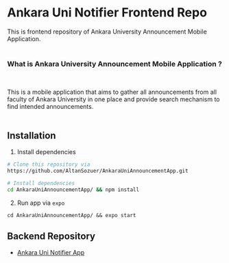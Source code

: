 # Ankara Uni Notifier Frontend Repo

This is frontend repository of Ankara University Announcement Mobile Application.
<br><br>
### What is Ankara University Announcement Mobile Application ?
<br>

This is a mobile application that aims to gather all announcements from all faculty of Ankara University in one place and provide search mechanism to find intended announcements.
<br><br>
## Installation

1. Install dependencies

``` bash
# Clone this repository via
https://github.com/AltanSozuer/AnkaraUniAnnouncementApp.git

# Install dependencies
cd AnkaraUniAnnouncementApp/ && npm install
```
2. Run app via `expo`
```
cd AnkaraUniAnnouncementApp/ && expo start
```

## Backend Repository <br>
* [Ankara Uni Notifier App](https://github.com/AltanSozuer/AnkaraUniNotifier)